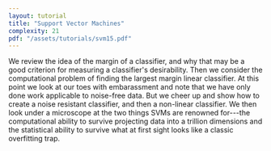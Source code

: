```yaml
---
layout: tutorial
title: "Support Vector Machines"
complexity: 21
pdf: "/assets/tutorials/svm15.pdf"
---
```

We review the idea of the margin of a classifier, and why that may be a good criterion for measuring a classifier's desirability. Then we consider the computational problem of finding the largest margin linear classifier. At this point we look at our toes with embarassment and note that we have only done work applicable to noise-free data. But we cheer up and show how to create a noise resistant classifier, and then a non-linear classifier. We then look under a microscope at the two things SVMs are renowned for---the computational ability to survive projecting data into a trillion dimensions and the statistical ability to survive what at first sight looks like a classic overfitting trap.